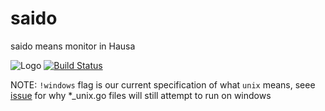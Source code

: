 # saido
saido means monitor in Hausa


![Logo](https://raw.githubusercontent.com/bisoncorps/saido/main/assets/logo.jpg)
[![Build Status](https://github.com/bisoncorps/saido/workflows/Test/badge.svg)](https://github.com/bisoncorps/saido/actions)

NOTE: `!windows` flag is our current specification of what `unix` means, seee [issue](https://github.com/golang/go/issues/20322) for why *_unix.go files will still attempt to run on windows
